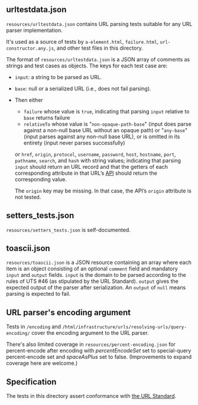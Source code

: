 ## urltestdata.json

`resources/urltestdata.json` contains URL parsing tests suitable for any URL parser implementation.

It's used as a source of tests by `a-element.html`, `failure.html`, `url-constructor.any.js`, and
other test files in this directory.

The format of `resources/urltestdata.json` is a JSON array of comments as strings and test cases as
objects. The keys for each test case are:

* `input`: a string to be parsed as URL.
* `base`: null or a serialized URL (i.e., does not fail parsing).
* Then either

  * `failure` whose value is `true`, indicating that parsing `input` relative to `base` returns
    failure
  * `relativeTo` whose value is "`non-opaque-path-base`" (input does parse against a non-null base
    URL without an opaque path) or "`any-base`" (input parses against any non-null base URL), or is
    omitted in its entirety (input never parses successfully)

  or `href`, `origin`, `protocol`, `username`, `password`, `host`, `hostname`, `port`,
  `pathname`, `search`, and `hash` with string values; indicating that parsing `input` should return
  an URL record and that the getters of each corresponding attribute in that URL’s [API] should
  return the corresponding value.

  The `origin` key may be missing. In that case, the API’s `origin` attribute is not tested.

## setters_tests.json

`resources/setters_tests.json` is self-documented.

## toascii.json

`resources/toascii.json` is a JSON resource containing an array where each item is an object
consisting of an optional `comment` field and mandatory `input` and `output` fields. `input` is the
domain to be parsed according to the rules of UTS #46 (as stipulated by the URL Standard). `output`
gives the expected output of the parser after serialization. An `output` of `null` means parsing is
expected to fail.

## URL parser's encoding argument

Tests in `/encoding` and `/html/infrastructure/urls/resolving-urls/query-encoding/` cover the
encoding argument to the URL parser.

There's also limited coverage in `resources/percent-encoding.json` for percent-encode after encoding
with _percentEncodeSet_ set to special-query percent-encode set and _spaceAsPlus_ set to false.
(Improvements to expand coverage here are welcome.)

## Specification

The tests in this directory assert conformance with [the URL Standard][URL].

[parsing]: https://url.spec.whatwg.org/#concept-basic-url-parser
[API]: https://url.spec.whatwg.org/#api
[URL]: https://url.spec.whatwg.org/
